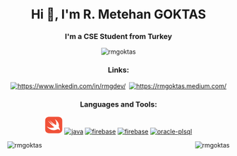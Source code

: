 <h1 align="center">Hi 👋, I'm R. Metehan GOKTAS</h1>
<h3 align="center">I'm a CSE Student from Turkey</h3>
<p align="center"> <img src="https://komarev.com/ghpvc/?username=rmgoktas&label=Profile%20views&color=e60a0a&style=flat" alt="rmgoktas" /> </p>

<h3 align="center">Links:</h3>
<p align="center">
  <a href="https://www.linkedin.com/in/rmgdev/" target="_blank" rel="noopener noreferrer"><img align="center" src="https://raw.githubusercontent.com/rahuldkjain/github-profile-readme-generator/master/src/images/icons/Social/linked-in-alt.svg" alt="https://www.linkedin.com/in/rmgdev/" height="30" width="30" /></a>&nbsp;
  <a href="https://rmgoktas.medium.com/" target="_blank" rel="noopener noreferrer"><img align="center" src="https://miro.medium.com/v2/resize:fit:1400/format:webp/1*psYl0y9DUzZWtHzFJLIvTw.png" alt="https://rmgoktas.medium.com/" height="30" width="30" /></a>
</p>



<h3 align="center">Languages and Tools:</h3>
<p align="center">
  <a href="https://developer.apple.com/swift/" target="_blank" rel="noopener noreferrer"><img src="https://raw.githubusercontent.com/devicons/devicon/master/icons/swift/swift-original.svg" alt="swift" width="40" height="40" /></a>
  <a href="https://www.java.com/en/" target="_blank" rel="noopener noreferrer"><img src="https://cdn.worldvectorlogo.com/logos/java-14.svg" alt="java" width="40" height="40" /></a>
  <a href="https://aws.amazon.com/en/" target="_blank" rel="noopener noreferrer"><img src="https://fiverr-res.cloudinary.com/images/t_main1,q_auto,f_auto,q_auto,f_auto/gigs/352052717/original/be95f71e9655e353cbc0a247d8e52ac265e6ed14/setup-and-fix-issues-on-amazon-web-services-aws.jpg" alt="firebase" width="40" height="40" /></a>
  <a href="https://firebase.google.com" target="_blank" rel="noopener noreferrer"><img src="https://github.com/rmgoktas/rmgoktas/assets/77693201/152bfe66-16f9-4005-b664-0894d0a347d6" alt="firebase" width="40" height="40" /></a>
  <a href="https://www.oracle.com/database/technologies/appdev/plsql.html/" target="_blank" rel="noopener noreferrer"><img src="https://www.svgrepo.com/show/373980/plsql.svg" alt="oracle-plsql" width="40" height="40" /></a>
</p>

<p align="center">
  <img align="left" src="https://github-readme-stats.vercel.app/api/top-langs?username=rmgoktas&show_icons=true&theme=tokyonight&locale=en&layout=compact" alt="rmgoktas" />
  <img align="right" src="https://github-readme-stats.vercel.app/api?username=rmgoktas&show_icons=true&theme=tokyonight&locale=en" alt="rmgoktas" />
</p>
